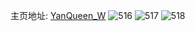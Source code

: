 主页地址: [YanQueen_W](https://weibo.com/u/2143568085) 
![516](https://wx4.sinaimg.cn/mw2000/7fc440d5ly1gsl665n1udj22c0340u0y.jpg) 
![517](https://wx4.sinaimg.cn/mw2000/7fc440d5ly1gsl5oguwlnj23402c0hdu.jpg) 
![518](https://wx4.sinaimg.cn/mw2000/7fc440d5ly1gsl2nbbqcrj20uk3w27wi.jpg) 

